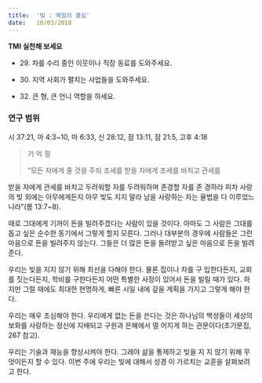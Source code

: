```yaml
---
title:  '빚 : 매일의 결심'
date:   10/03/2018
---
```


**TMI 실천해 보세요**

- 29\. 차를 수리 중인 이웃이나 직장 동료를 도와주세요.

- 30\. 지역 사회가 펼치는 사업들을 도와주세요.

- 32\. 큰 형, 큰 언니 역할을 하세요.

### 연구 범위
시 37:21, 마 4:3~10, 마 6:33, 신 28:12, 잠 13:11, 잠 21:5, 고후 4:18

> <p>기 억 절</p>
> “모든 자에게 줄 것을 주되 조세를 받을 자에게 조세를 바치고 관세를
받을 자에게 관세를 바치고 두려워할 자를 두려워하며 존경할 자를 존
경하라 피차 사랑의 빚 외에는 아무에게든지 아무 빚도 지지 말라 남을
사랑하는 자는 율법을 다 이루었느니라”(롬 13:7~8).

때로 그대에게 기꺼이 돈을 빌려주겠다는 사람이 있을 것이다. 아마도
그 사람은 그대를 돕고 싶은 순수한 동기에서 그렇게 할지 모른다. 그러나
대부분의 경우에 사람들은 그런 마음으로 돈을 빌려주지 않는다. 그들은
더 많은 돈을 돌려받고 싶은 마음으로 돈을 빌려 준다.

우리는 빚을 지지 않기 위해 최선을 다해야 한다. 물론 집이나 차를 구
입한다든지, 교회를 짓는다든지, 학비를 구한다든지 어떤 특별한 사정이
있어서 돈을 빌릴 때가 있다. 하지만 그럴 때에도 최대한 현명하게, 빠른
시일 내에 갚을 계획을 가지고 그렇게 해야 한다.

우리는 매우 조심해야 한다. 우리에게 없는 돈을 쓴다는 것은 하나님의
백성들이 세상의 보화를 사랑하는 정신에 지배되고 구원과 은혜에서 멀
어지게 하는 관문이다(초기문집, 267 참고).

우리는 기술과 재능을 향상시켜야 한다. 그래야 삶을 통제하고 빚을 지
지 않기 위해 무엇이든지 할 수 있다. 이번 주에 우리는 빚에 대해서 성경
이 가르치는 교훈을 살펴보려고 한다.
